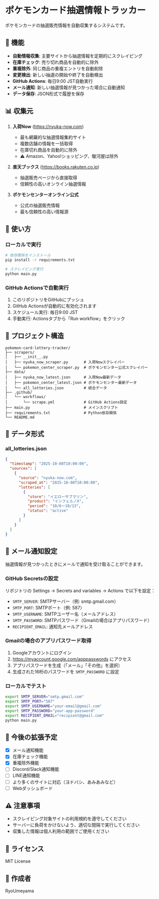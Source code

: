 # ポケモンカード抽選情報トラッカー

ポケモンカードの抽選販売情報を自動収集するシステムです。

## 🎯 機能

- **自動情報収集**: 主要サイトから抽選情報を定期的にスクレイピング
- **在庫チェック**: 売り切れ商品を自動的に除外
- **重複除外**: 同じ商品の重複エントリを自動削除
- **変更検出**: 新しい抽選の開始や終了を自動検出
- **GitHub Actions**: 毎日9:00 JST自動実行
- **メール通知**: 新しい抽選情報が見つかった場合に自動通知
- **データ保存**: JSON形式で履歴を保存

## 📊 収集元

1. **入荷Now** (https://nyuka-now.com)
   - 最も網羅的な抽選情報集約サイト
   - 複数店舗の情報を一括取得
   - 在庫切れ商品を自動的に除外
   - ⚠️ Amazon、Yahoo!ショッピング、駿河屋は除外

2. **楽天ブックス** (https://books.rakuten.co.jp)
   - 抽選販売ページから直接取得
   - 信頼性の高いオンライン抽選情報

3. **ポケモンセンターオンライン公式**
   - 公式の抽選販売情報
   - 最も信頼性の高い情報源

## 🚀 使い方

### ローカルで実行

```bash
# 依存関係をインストール
pip install -r requirements.txt

# スクレイピング実行
python main.py
```

### GitHub Actionsで自動実行

1. このリポジトリをGitHubにプッシュ
2. GitHub Actionsが自動的に有効化されます
3. スケジュール実行: 毎日9:00 JST
4. 手動実行: Actionsタブから「Run workflow」をクリック

## 📁 プロジェクト構造

```
pokemon-card-lottery-tracker/
├── scrapers/
│   ├── __init__.py
│   ├── nyuka_now_scraper.py       # 入荷Nowスクレイパー
│   └── pokemon_center_scraper.py  # ポケモンセンター公式スクレイパー
├── data/
│   ├── nyuka_now_latest.json      # 入荷Now最新データ
│   ├── pokemon_center_latest.json # ポケモンセンター最新データ
│   └── all_lotteries.json         # 統合データ
├── .github/
│   └── workflows/
│       └── scrape.yml             # GitHub Actions設定
├── main.py                        # メインスクリプト
├── requirements.txt               # Python依存関係
└── README.md
```

## 📝 データ形式

### all_lotteries.json

```json
{
  "timestamp": "2025-10-08T10:00:00",
  "sources": [
    {
      "source": "nyuka-now.com",
      "scraped_at": "2025-10-08T10:00:00",
      "lotteries": [
        {
          "store": "イエローサブマリン",
          "product": "インフェルノX",
          "period": "10/6～10/13",
          "status": "active"
        }
      ]
    }
  ]
}
```

## 📧 メール通知設定

抽選情報が見つかったときにメールで通知を受け取ることができます。

### GitHub Secretsの設定

リポジトリの Settings → Secrets and variables → Actions で以下を設定：

- `SMTP_SERVER`: SMTPサーバー（例: smtp.gmail.com）
- `SMTP_PORT`: SMTPポート（例: 587）
- `SMTP_USERNAME`: SMTPユーザー名（メールアドレス）
- `SMTP_PASSWORD`: SMTPパスワード（Gmailの場合はアプリパスワード）
- `RECIPIENT_EMAIL`: 通知先メールアドレス

### Gmailの場合のアプリパスワード取得

1. Googleアカウントにログイン
2. https://myaccount.google.com/apppasswords にアクセス
3. アプリパスワードを生成（「メール」「その他」を選択）
4. 生成された16桁のパスワードを `SMTP_PASSWORD` に設定

### ローカルでテスト

```bash
export SMTP_SERVER="smtp.gmail.com"
export SMTP_PORT="587"
export SMTP_USERNAME="your-email@gmail.com"
export SMTP_PASSWORD="your-app-password"
export RECIPIENT_EMAIL="recipient@gmail.com"
python main.py
```

## 🔔 今後の拡張予定

- [x] メール通知機能
- [x] 在庫チェック機能
- [x] 重複除外機能
- [ ] Discord/Slack通知機能
- [ ] LINE通知機能
- [ ] より多くのサイトに対応（ヨドバシ、あみあみなど）
- [ ] Webダッシュボード

## ⚠️ 注意事項

- スクレイピング対象サイトの利用規約を遵守してください
- サーバーに負荷をかけないよう、適切な間隔で実行してください
- 収集した情報は個人利用の範囲でご使用ください

## 📜 ライセンス

MIT License

## 👤 作成者

RyoUmeyama
